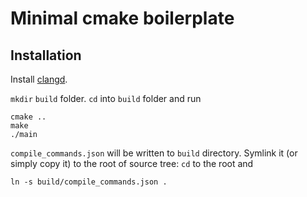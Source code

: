 # Minimal cmake boilerplate

## Installation

Install [clangd](https://clangd.llvm.org/installation.html).

`mkdir` `build` folder. `cd` into `build` folder and run

```
cmake ..
make
./main
```

`compile_commands.json` will be written to `build` directory. Symlink it (or simply copy it) to the root of source tree: `cd` to the root and

```
ln -s build/compile_commands.json .
```
